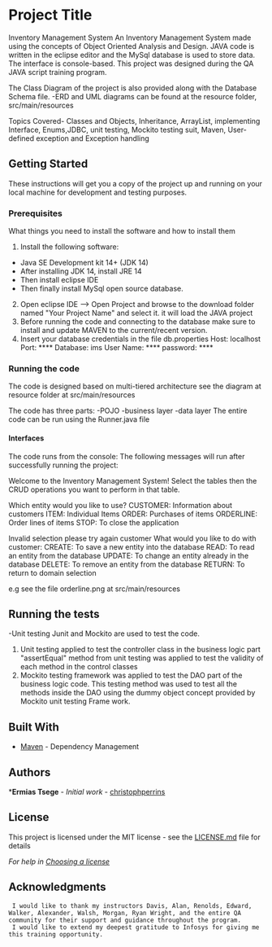 
# Project Title
Inventory Management System
An Inventory Management System made using the concepts of Object Oriented Analysis and Design.
  JAVA code is written in the eclipse editor and the MySql database is used to store data. The interface is console-based. 
  This project was designed during the QA JAVA script training program.

The Class Diagram of the project is also provided along with the Database Schema file. 
-ERD and UML diagrams can be found at the resource folder, src/main/resources

Topics Covered-
Classes and Objects, Inheritance, ArrayList, implementing Interface, Enums,JDBC, unit testing, Mockito testing suit, Maven, User-defined exception and Exception handling

## Getting Started

These instructions will get you a copy of the project up and running on your local machine for development and testing purposes. 

### Prerequisites

What things you need to install the software and how to install them
1) Install the following software:
  - Java SE Development kit 14+ (JDK 14)
  - After installing JDK 14, install JRE 14
  - Then install eclipse IDE
  - Then finally install MySql open source database.
  
2) Open eclipse IDE --> Open Project and browse to the download folder named "Your Project Name" and select it. it will load the JAVA project
3) Before running the code and connecting to the database
   make sure to install and update MAVEN to the current/recent version.
4) Insert your database credentials in the file 
    db.properties
    Host: localhost
    Port: ****
    Database: ims
    User Name: ****
    password: ****

### Running the code
The code is designed based on multi-tiered architecture
 see the diagram at resource folder at src/main/resources

The code has three parts:
 -POJO
 -business layer 
 -data layer
The entire code can be run using the Runner.java file

#### Interfaces
The code runs from the console:
The following messages will run after successfully running the project:

Welcome to the Inventory Management System!
Select the tables then the CRUD operations you want to perform in that table.

Which entity would you like to use?
CUSTOMER: Information about customers
ITEM: Individual Items
ORDER: Purchases of items
ORDERLINE: Order lines of items
STOP: To close the application

Invalid selection please try again
customer
What would you like to do with customer:
CREATE: To save a new entity into the database
READ: To read an entity from the database
UPDATE: To change an entity already in the database
DELETE: To remove an entity from the database
RETURN: To return to domain selection

e.g see the file orderline.png at src/main/resources

## Running the tests
 -Unit testing 
 Junit and Mockito are used to test the code.
 
1) Unit testing applied to test the controller class in the business logic part
  "assertEqual" method from unit testing was applied 
   to test the validity of each method in the control classes
2)  Mockito testing framework was applied to test the DAO part of the business logic code.
  This testing method was used to test all the methods inside the DAO using the dummy object concept provided by Mockito unit testing Frame work. 

## Built With

* [Maven](https://maven.apache.org/) - Dependency Management

## Authors

***Ermias Tsege** - *Initial work* - [christophperrins](https://github.com/christophperrins)

## License

This project is licensed under the MIT license - see the [LICENSE.md](LICENSE.md) file for details 

*For help in [Choosing a license](https://choosealicense.com/)*

## Acknowledgments
     I would like to thank my instructors Davis, Alan, Renolds, Edward, Walker, Alexander, Walsh, Morgan, Ryan Wright, and the entire QA community for their support and guidance throughout the program.
     I would like to extend my deepest gratitude to Infosys for giving me this training opportunity. 

